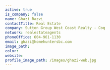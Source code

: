 ```yaml
---
active: true
is_company: false
name: Ghazi Razvi
contactTitle: Real Estate
company: Sutton Group West Coast Realty - Coq
network: realestateagents
phoneOffice: 604-961-1130
email: ghazi@homehuntersbc.com
image_path:
color:
website:
profile_image_path: /images/ghazi-web.jpg
---
```




